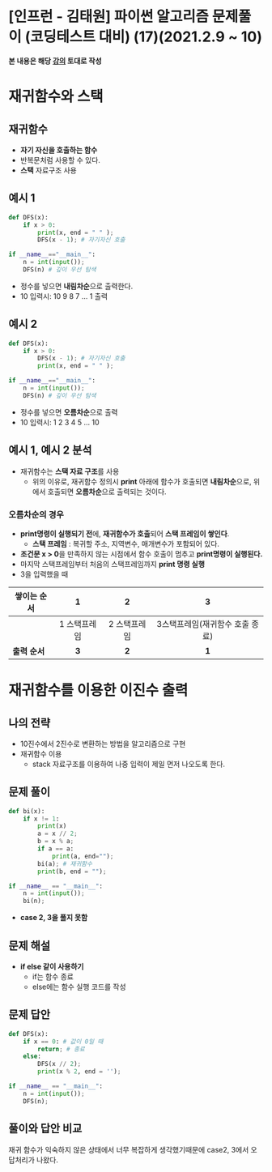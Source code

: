 # [인프런 - 김태원] 파이썬 알고리즘 문제풀이 (코딩테스트 대비) (17)(2021.2.9 ~ 10)



**본 내용은 해당 [강의](https://www.inflearn.com/course/파이썬-알고리즘-문제풀이-코딩테스트/dashboard) 토대로 작성**



# 재귀함수와 스택

## 재귀함수

* **자기 자신을 호출하는 함수**
* 반복문처럼 사용할 수 있다.
* **스택** 자료구조 사용



## 예시 1

```Python
def DFS(x):
    if x > 0:
        print(x, end = " " );
        DFS(x - 1); # 자기자신 호출

if __name__=="__main__":
    n = int(input());
    DFS(n) # 깊이 우선 탐색
```

* 정수를 넣으면 **내림차순**으로 출력한다.
* 10 입력시: 10 9 8 7 ... 1 출력



## 예시 2

```python
def DFS(x):
    if x > 0:
        DFS(x - 1); # 자기자신 호출
        print(x, end = " " );

if __name__=="__main__":
    n = int(input());
    DFS(n) # 깊이 우선 탐색
```

* 정수를 넣으면 **오름차순**으로 출력
* 10 입력시: 1 2 3 4 5 ... 10



## 예시 1, 예시 2 분석

* 재귀함수는 **스택 자료 구조**를 사용
  * 위의 이유로, 재귀함수 정의시 **print** 아래에 함수가 호출되면 **내림차순**으로, 위에서 호출되면 **오름차순**으로 출력되는 것이다.

### 오름차순의 경우

* **print명령이 실행되기 전**에, **재귀함수가 호출**되어 **스택 프레임이 쌓인다**.
  * **스택 프레임** : 복귀할 주소, 지역변수, 매개변수가 포함되어 있다.
* **조건문 x > 0**을 만족하지 않는 시점에서 함수 호출이 멈추고 **print명령이 실행된다.**
* 마지막 스택프레임부터 처음의 스택프레임까지 **print 명령 실행**
* 3을 입력했을 때

| 쌓이는 순서   |      1       |      2       |                3                |
| ------------- | :----------: | :----------: | :-----------------------------: |
|               | 1 스택프레임 | 2 스택프레임 | 3스택프레임(재귀함수 호출 종료) |
| **출력 순서** |    **3**     |    **2**     |              **1**              |



# 재귀함수를 이용한 이진수 출력

## 나의 전략

* 10진수에서 2진수로 변환하는 방법을 알고리즘으로 구현
* 재귀함수 이용
  * stack 자료구조를 이용하여 나중 입력이 제일 먼저 나오도록 한다.

## 문제 풀이

```python
def bi(x):
    if x != 1:
        print(x)
        a = x // 2;
        b = x % a;
        if a == a:
            print(a, end="");
        bi(a); # 재귀함수
        print(b, end = "");

if __name__ == "__main__":
    n = int(input());
    bi(n);
```

* **case 2, 3을 풀지 못함**

## 문제 해설

* **if else 같이 사용하기**
  * if는 함수 종료
  * else에는 함수 실행 코드를 작성

## 문제 답안

```python
def DFS(x):
    if x == 0: # 값이 0일 때
        return; # 종료
    else:
        DFS(x // 2);
        print(x % 2, end = '');

if __name__ == "__main__":
    n = int(input());
    DFS(n);
```



## 풀이와 답안 비교

재귀 함수가 익숙하지 않은 상태에서 너무 복잡하게 생각했기때문에 case2, 3에서 오답처리가 나왔다.

